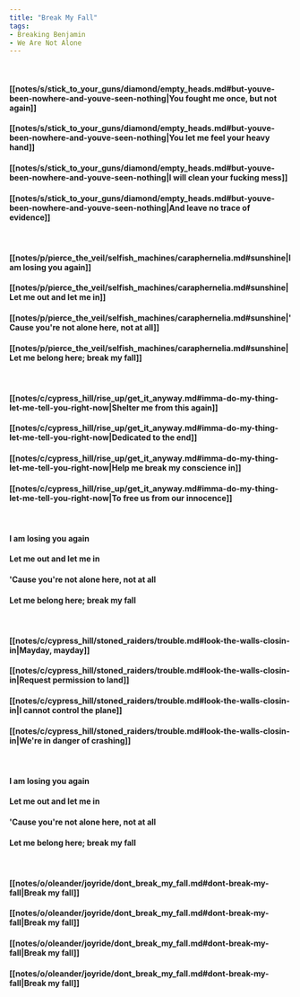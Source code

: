 ```yaml
---
title: "Break My Fall"
tags:
- Breaking Benjamin
- We Are Not Alone
---
```

&nbsp;
#### [[notes/s/stick_to_your_guns/diamond/empty_heads.md#but-youve-been-nowhere-and-youve-seen-nothing|You fought me once, but not again]]
#### [[notes/s/stick_to_your_guns/diamond/empty_heads.md#but-youve-been-nowhere-and-youve-seen-nothing|You let me feel your heavy hand]]
#### [[notes/s/stick_to_your_guns/diamond/empty_heads.md#but-youve-been-nowhere-and-youve-seen-nothing|I will clean your fucking mess]]
#### [[notes/s/stick_to_your_guns/diamond/empty_heads.md#but-youve-been-nowhere-and-youve-seen-nothing|And leave no trace of evidence]]
&nbsp;
#### [[notes/p/pierce_the_veil/selfish_machines/caraphernelia.md#sunshine|I am losing you again]]
#### [[notes/p/pierce_the_veil/selfish_machines/caraphernelia.md#sunshine|Let me out and let me in]]
#### [[notes/p/pierce_the_veil/selfish_machines/caraphernelia.md#sunshine|'Cause you're not alone here, not at all]]
#### [[notes/p/pierce_the_veil/selfish_machines/caraphernelia.md#sunshine|Let me belong here; break my fall]]
&nbsp;
#### [[notes/c/cypress_hill/rise_up/get_it_anyway.md#imma-do-my-thing-let-me-tell-you-right-now|Shelter me from this again]]
#### [[notes/c/cypress_hill/rise_up/get_it_anyway.md#imma-do-my-thing-let-me-tell-you-right-now|Dedicated to the end]]
#### [[notes/c/cypress_hill/rise_up/get_it_anyway.md#imma-do-my-thing-let-me-tell-you-right-now|Help me break my conscience in]]
#### [[notes/c/cypress_hill/rise_up/get_it_anyway.md#imma-do-my-thing-let-me-tell-you-right-now|To free us from our innocence]]
&nbsp;
#### I am losing you again
#### Let me out and let me in
#### 'Cause you're not alone here, not at all
#### Let me belong here; break my fall
&nbsp;
#### [[notes/c/cypress_hill/stoned_raiders/trouble.md#look-the-walls-closin-in|Mayday, mayday]]
#### [[notes/c/cypress_hill/stoned_raiders/trouble.md#look-the-walls-closin-in|Request permission to land]]
#### [[notes/c/cypress_hill/stoned_raiders/trouble.md#look-the-walls-closin-in|I cannot control the plane]]
#### [[notes/c/cypress_hill/stoned_raiders/trouble.md#look-the-walls-closin-in|We're in danger of crashing]]
&nbsp;
#### I am losing you again
#### Let me out and let me in
#### 'Cause you're not alone here, not at all
#### Let me belong here; break my fall
&nbsp;
#### [[notes/o/oleander/joyride/dont_break_my_fall.md#dont-break-my-fall|Break my fall]]
#### [[notes/o/oleander/joyride/dont_break_my_fall.md#dont-break-my-fall|Break my fall]]
#### [[notes/o/oleander/joyride/dont_break_my_fall.md#dont-break-my-fall|Break my fall]]
#### [[notes/o/oleander/joyride/dont_break_my_fall.md#dont-break-my-fall|Break my fall]]
